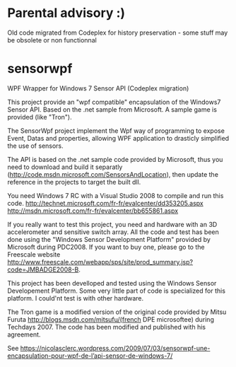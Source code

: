 # Parental advisory :)
Old code migrated from Codeplex for history preservation - some stuff may be obsolete or non functionnal

# sensorwpf
WPF Wrapper for Windows 7 Sensor API (Codeplex migration)

This project provide an "wpf compatible" encapsulation of the Windows7 Sensor API.
Based on the .net sample from Microsoft.
A sample game is provided (like "Tron").

The SensorWpf project implement the Wpf way of programming to expose Event, Datas and properties, allowing WPF application to drasticly simplified the use of sensors.

The API is based on the .net sample code provided by Microsoft, thus you need to download and build it separatly (http://code.msdn.microsoft.com/SensorsAndLocation), then update the reference in the projects to target the built dll.

You need Windows 7 RC with a Visual Studio 2008 to compile and run this code.
http://technet.microsoft.com/fr-fr/evalcenter/dd353205.aspx
http://msdn.microsoft.com/fr-fr/evalcenter/bb655861.aspx

If you really want to test this project, you need and hardware with an 3D accelerometer and sensitive switch array.
All the code and test has been done using the "Windows Sensor Development Platform" provided by Microsoft during PDC2008. If you want to buy one, please go to the Freescale website http://www.freescale.com/webapp/sps/site/prod_summary.jsp?code=JMBADGE2008-B.

This project has been develloped and tested using the Windows Sensor Developement Platform. Some very little part of code is specialized for this platform. I could'nt test is with other hardware.

The Tron game is a modified version of the original code provided by Mitsu Furuta http://blogs.msdn.com/mitsufu/(french DPE microsoftee) during Techdays 2007. The code has been modified and published with his agreement.

See https://nicolasclerc.wordpress.com/2009/07/03/sensorwpf-une-encapsulation-pour-wpf-de-l’api-sensor-de-windows-7/ 

